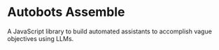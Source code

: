 # Autobots Assemble

A JavaScript library to build automated assistants to accomplish vague objectives using LLMs.
